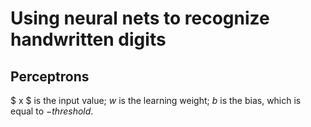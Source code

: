 # Using neural nets to recognize handwritten digits

## Perceptrons
$ x $ is the input value; $w$ is the learning weight; $b$ is the bias, which is equal to $-threshold$.